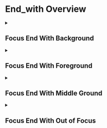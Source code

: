# End_with Overview

<details>
<summary><h2>Focus End With Background</h2></summary>


<h3>🔵 Label Name:</h3>
<code>focus_end_with_background</code>


<h3>📖 Definition:</h3>
Does the video end with the background in focus, using a shallow depth of field?

<details>
<summary><h4> Question (Definition)</h4></summary>

</details>

<details>
<summary><h4> Alternative Question</h4></summary>

- Does the shot end with the background as the focal point?

- Is the final frame focused on the background while the foreground is blurred?

- Does the video conclude with the background in sharp focus?

- Is the last shot emphasizing the background through shallow depth of field?

- Does the sequence close with a sharp background and blurred foreground?

- Is the final shot highlighting the background while other elements are softened?

- Does the video close with a clear background focus while the foreground is defocused?

- Is the ending frame framed with a strong background emphasis?

</details>

<details>
<summary><h4> Prompt (Definition)</h4></summary>

- The video ends with the background in focus, using a shallow depth of field.

</details>

<details>
<summary><h4> Alternative Prompt</h4></summary>

- A shot ending with the background in sharp focus.

- A video concluding with the background as the focal plane.

- A sequence that ends with a blurred foreground, keeping the background clear.

- A shot emphasizing the background through selective focus.

- A video closing with a well-defined background while the rest is out of focus.

- A shot where depth of field isolates the background at the end.

- A video ending with the background standing out as the main point of focus.

- A scene that concludes with a sharp background while foreground elements are blurred.

</details>

<h4>🟢 Positive:</h4>
<code>self.cam_setup.focus_info['end'] == 'background'</code>

<h4>🔴 Negative:</h4>
<code>self.cam_setup.focus_info['end'] not in ['background', 'unknown']</code>

</details>

<details>
<summary><h2>Focus End With Foreground</h2></summary>


<h3>🔵 Label Name:</h3>
<code>focus_end_with_foreground</code>


<h3>📖 Definition:</h3>
Does the video end with the foreground in focus, using a shallow depth of field?

<details>
<summary><h4> Question (Definition)</h4></summary>

</details>

<details>
<summary><h4> Alternative Question</h4></summary>

- Does the shot end with a sharp focus on the foreground?

- Is the final frame focused on the foreground while the rest is blurred?

- Does the video conclude with only the foreground in clear focus?

- Is the last shot emphasizing the foreground through shallow depth of field?

- Does the sequence close with a blurred background and a focused foreground?

- Is the final shot composed with the foreground in sharp focus?

- Does the video close with a subject in the foreground while the rest is out of focus?

- Is the ending frame framed with a distinct foreground focus?

</details>

<details>
<summary><h4> Prompt (Definition)</h4></summary>

- The video ends with the foreground in focus, using a shallow depth of field.

</details>

<details>
<summary><h4> Alternative Prompt</h4></summary>

- A shot ending with a sharp focus on the foreground.

- A video concluding with the foreground clearly in focus.

- A sequence that ends with a blurred background but sharp foreground.

- A shot emphasizing the foreground while the rest is out of focus.

- A video that closes with a focused foreground and a soft background.

- A shot with shallow depth of field highlighting the foreground at the end.

- A video ending with a strong foreground focus while the background fades.

- A scene that concludes with the subject in the foreground in sharp focus.

</details>

<h4>🟢 Positive:</h4>
<code>self.cam_setup.focus_info['end'] == 'foreground'</code>

<h4>🔴 Negative:</h4>
<code>self.cam_setup.focus_info['end'] not in ['foreground', 'unknown']</code>

</details>

<details>
<summary><h2>Focus End With Middle Ground</h2></summary>


<h3>🔵 Label Name:</h3>
<code>focus_end_with_middle_ground</code>


<h3>📖 Definition:</h3>
Does the video end with the middle ground in focus while the foreground and background are blurred?

<details>
<summary><h4> Question (Definition)</h4></summary>

</details>

<details>
<summary><h4> Alternative Question</h4></summary>

- Does the shot end with the middle ground as the focal point?

- Is the final frame focused on the middle ground while the foreground and background are out of focus?

- Does the video conclude with the middle ground in sharp focus?

- Is the last shot emphasizing the middle ground using depth of field?

- Does the sequence close with a sharp middle ground and blurred surroundings?

- Is the final shot highlighting the middle ground while other elements are softened?

- Does the video close with a clear middle-ground focus while the foreground and background are defocused?

- Is the ending frame framed with a strong middle ground emphasis?

</details>

<details>
<summary><h4> Prompt (Definition)</h4></summary>

- The video ends with the middle ground in focus, with the foreground and background blurred.

</details>

<details>
<summary><h4> Alternative Prompt</h4></summary>

- A shot ending with the middle ground in sharp focus.

- A video concluding with the middle ground as the focal plane.

- A sequence that ends with a blurred foreground and background, keeping the middle ground clear.

- A shot emphasizing the middle ground through selective focus.

- A video closing with a well-defined middle ground while the rest is out of focus.

- A shot where depth of field isolates the middle ground at the end.

- A video ending with the middle ground standing out as the main point of focus.

- A scene that concludes with a sharp middle ground while surroundings are blurred.

</details>

<h4>🟢 Positive:</h4>
<code>self.cam_setup.focus_info['end'] == 'middle_ground'</code>

<h4>🔴 Negative:</h4>
<code>self.cam_setup.focus_info['end'] not in ['middle_ground', 'unknown']</code>

</details>

<details>
<summary><h2>Focus End With Out of Focus</h2></summary>


<h3>🔵 Label Name:</h3>
<code>focus_end_with_out_of_focus</code>


<h3>📖 Definition:</h3>
Does the video end completely out of focus?

<details>
<summary><h4> Question (Definition)</h4></summary>

</details>

<details>
<summary><h4> Alternative Question</h4></summary>

- Does the shot end with a blurred or unfocused frame?

- Is the final frame entirely out of focus?

- Does the video conclude with an indistinct, blurry image?

- Is the last shot lacking a clear focal point due to blur?

- Does the sequence close with no sharp focus?

- Is the final shot completely blurred or unfocused?

- Does the video close with an entirely out-of-focus frame?

- Is the ending frame hazy with no clear subject in focus?

</details>

<details>
<summary><h4> Prompt (Definition)</h4></summary>

- The video ends completely out of focus.

</details>

<details>
<summary><h4> Alternative Prompt</h4></summary>

- A shot ending with a blurred, unfocused frame.

- A video concluding with no clear focal point due to blur.

- A sequence ending with an indistinct, out-of-focus image.

- A shot where the entire frame lacks clarity and focus.

- A video that ends with an intentionally unfocused view.

- A shot with no sharpness at the end of the video.

- A video ending with a hazy, unclear frame.

- A scene that closes with a completely blurred composition.

</details>

<h4>🟢 Positive:</h4>
<code>self.cam_setup.focus_info['end'] == 'out_of_focus'</code>

<h4>🔴 Negative:</h4>
<code>self.cam_setup.focus_info['end'] not in ['out_of_focus', 'unknown']</code>

</details>

